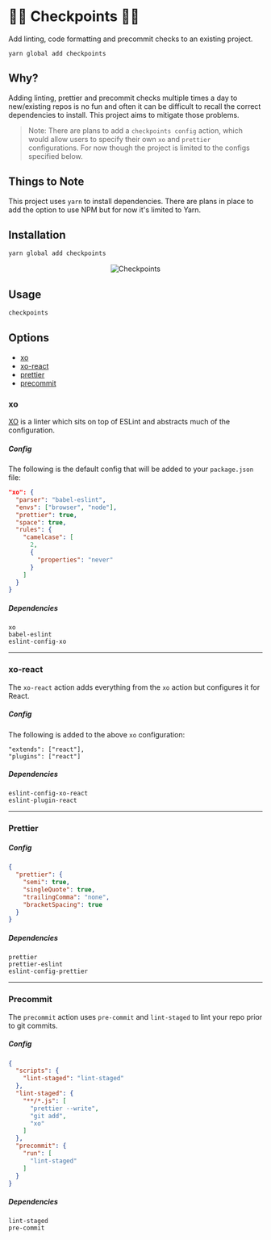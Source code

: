 # 👮🏻 Checkpoints 👮🏻

Add linting, code formatting and precommit checks to an existing project.

```
yarn global add checkpoints
```

## Why?

Adding linting, prettier and precommit checks multiple times a day to new/existing repos is no fun and often it can be difficult to recall the correct dependencies to install. This project aims to mitigate those problems.

> Note: There are plans to add a `checkpoints config` action, which would allow users to specify their own `xo` and `prettier` configurations. For now though the project is limited to the configs specified below.

## Things to Note

This project uses `yarn` to install dependencies. There are plans in place to add the option to use NPM but for now it's limited to Yarn.

## Installation

```sh
yarn global add checkpoints
```

<p align="center">
  <img src="https://github.com/markmur/checkpoints/raw/master/img/checkpoints.png?raw=true" alt="Checkpoints" />
</p>

## Usage

```sh
checkpoints
```

## Options

- [xo](#xo)
- [xo-react](#xo-react)
- [prettier](#prettier)
- [precommit](#precommit)

### xo

[XO](https://github.com/xojs/xo) is a linter which sits on top of ESLint and abstracts much of the configuration.

##### Config

The following is the default config that will be added to your `package.json` file:

```json
"xo": {
  "parser": "babel-eslint",
  "envs": ["browser", "node"],
  "prettier": true,
  "space": true,
  "rules": {
    "camelcase": [
      2,
      {
        "properties": "never"
      }
    ]
  }
}
```

##### Dependencies

```
xo
babel-eslint
eslint-config-xo
```

---

### xo-react

The `xo-react` action adds everything from the `xo` action but configures it for React.

##### Config

The following is added to the above `xo` configuration:

```
"extends": ["react"],
"plugins": ["react"]
```

##### Dependencies

```
eslint-config-xo-react 
eslint-plugin-react
```

---

### Prettier

##### Config

```json
{
  "prettier": {
    "semi": true,
    "singleQuote": true,
    "trailingComma": "none",
    "bracketSpacing": true
  }
}
```

##### Dependencies

```
prettier
prettier-eslint
eslint-config-prettier
```

---

### Precommit

The `precommit` action uses `pre-commit` and `lint-staged` to lint your repo prior to git commits.

##### Config

```json
{
  "scripts": {
    "lint-staged": "lint-staged"
  },
  "lint-staged": {
    "**/*.js": [
      "prettier --write",
      "git add",
      "xo"
    ]
  },
  "precommit": {
    "run": [
      "lint-staged"
    ]
  }
}
```

##### Dependencies

```
lint-staged
pre-commit
```
